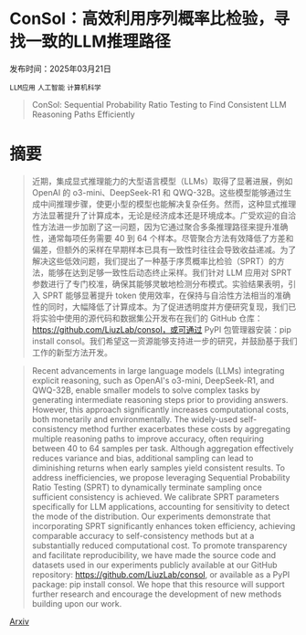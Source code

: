 # ConSol：高效利用序列概率比检验，寻找一致的LLM推理路径

发布时间：2025年03月21日

`LLM应用` `人工智能` `计算机科学`

> ConSol: Sequential Probability Ratio Testing to Find Consistent LLM Reasoning Paths Efficiently

# 摘要

> 近期，集成显式推理能力的大型语言模型（LLMs）取得了显著进展，例如 OpenAI 的 o3-mini、DeepSeek-R1 和 QWQ-32B。这些模型能够通过生成中间推理步骤，使更小型的模型也能解决复杂任务。然而，这种显式推理方法显著提升了计算成本，无论是经济成本还是环境成本。广受欢迎的自洽性方法进一步加剧了这一问题，因为它通过聚合多条推理路径来提升准确性，通常每项任务需要 40 到 64 个样本。尽管聚合方法有效降低了方差和偏差，但额外的采样在早期样本已具有一致性时往往会导致收益递减。为了解决这些低效问题，我们提出了一种基于序贯概率比检验（SPRT）的方法，能够在达到足够一致性后动态终止采样。我们针对 LLM 应用对 SPRT 参数进行了专门校准，确保其能够灵敏地检测分布模式。实验结果表明，引入 SPRT 能够显著提升 token 使用效率，在保持与自洽性方法相当的准确性的同时，大幅降低了计算成本。为了促进透明度并方便研究复现，我们已将实验中使用的源代码和数据集公开发布在我们的 GitHub 仓库：https://github.com/LiuzLab/consol，或可通过 PyPI 包管理器安装：pip install consol。我们希望这一资源能够支持进一步的研究，并鼓励基于我们工作的新型方法开发。

> Recent advancements in large language models (LLMs) integrating explicit reasoning, such as OpenAI's o3-mini, DeepSeek-R1, and QWQ-32B, enable smaller models to solve complex tasks by generating intermediate reasoning steps prior to providing answers. However, this approach significantly increases computational costs, both monetarily and environmentally. The widely-used self-consistency method further exacerbates these costs by aggregating multiple reasoning paths to improve accuracy, often requiring between 40 to 64 samples per task. Although aggregation effectively reduces variance and bias, additional sampling can lead to diminishing returns when early samples yield consistent results. To address inefficiencies, we propose leveraging Sequential Probability Ratio Testing (SPRT) to dynamically terminate sampling once sufficient consistency is achieved. We calibrate SPRT parameters specifically for LLM applications, accounting for sensitivity to detect the mode of the distribution. Our experiments demonstrate that incorporating SPRT significantly enhances token efficiency, achieving comparable accuracy to self-consistency methods but at a substantially reduced computational cost. To promote transparency and facilitate reproducibility, we have made the source code and datasets used in our experiments publicly available at our GitHub repository: https://github.com/LiuzLab/consol, or available as a PyPI package: pip install consol. We hope that this resource will support further research and encourage the development of new methods building upon our work.

[Arxiv](https://arxiv.org/abs/2503.17587)
